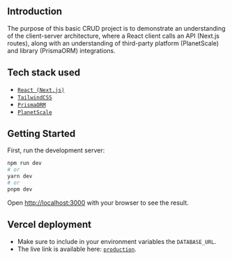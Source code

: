 ## Introduction

The purpose of this basic CRUD project is to demonstrate an understanding of the client-server architecture, where a React client calls an API (Next.js routes), along with an understanding of third-party platform (PlanetScale) and library (PrismaORM) integrations.

## Tech stack used

- [`React (Next.js)`](https://nextjs.org/docs)
- [`TailwindCSS`](https://tailwindcss.com/)
- [`PrismaORM`](https://www.prisma.io/)
- [`PlanetScale`](https://planetscale.com/)

## Getting Started

First, run the development server:

```bash
npm run dev
# or
yarn dev
# or
pnpm dev
```

Open [http://localhost:3000](http://localhost:3000) with your browser to see the result.

## Vercel deployment

- Make sure to include in your environment variables the `DATABASE_URL`.
- The live link is available here: [`production`](https://prisma-planetscale-todo.vercel.app/).
